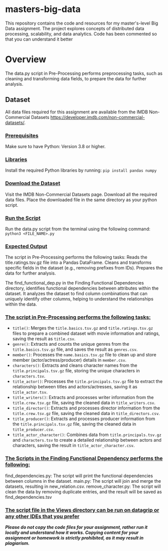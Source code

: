 # masters-big-data
This repository contains the code and resources for my master's-level Big Data assignment. The project explores concepts of distributed data processing, scalability, and data analytics. Code has been commented so that you can understand it better

# Overview
The data.py script in Pre-Processing performs preprocessing tasks, such as cleaning and transforming data fields, to prepare the data for further analysis.

## Dataset
All data files required for this assignment are available from the IMDB Non-Commercial Datasets https://developer.imdb.com/non-commercial-datasets/. 

### <ins>Prerequisites</ins>
Make sure to have Python: Version 3.8 or higher.

### <ins>Libraries</ins>
Install the required Python libraries by running:
`pip install pandas numpy`

### <ins>Download the Dataset</ins>
Visit the IMDB Non-Commercial Datasets page.
Download all the required data files.
Place the downloaded file in the same directory as your python script.

### <ins>Run the Script</ins>
Run the data.py script from the terminal using the following command:
`python3 <FILE_NAME>.py`

### <ins>Expected Output</ins>
The script in Pre-Processing performs the following tasks:
Reads the title.ratings.tsv.gz file into a Pandas DataFrame.
Cleans and transforms specific fields in the dataset (e.g., removing prefixes from IDs).
Prepares the data for further analysis.

The find_functional_dep.py in the Finding Functional Dependencies directory, identifies functional dependencies between attributes within the dataset. It analyzes the dataset to find column combinations that can uniquely identify other columns, helping to understand the relationships within the data.

### <ins>The script in Pre-Processing performs the following tasks:</ins>

- `title()`: Merges the `title.basics.tsv.gz` and `title.ratings.tsv.gz` files to prepare a combined dataset with movie information and ratings, saving the result as `title.csv`.
- `genre()`: Extracts and counts the unique genres from the `title.basics.tsv.gz` file, and saves the result as `genres.csv`.
- `member()`: Processes the `name.basics.tsv.gz` file to clean up and store member (actor/actress/producer) details in `member.csv`.
- `characters()`: Extracts and cleans character names from the `title.principals.tsv.gz` file, storing the unique characters in `characters.tsv`.
- `title_actor()`: Processes the `title.principals.tsv.gz` file to extract the relationship between titles and actors/actresses, saving it as `title_actor.tsv`.
- `title_writers()`: Extracts and processes writer information from the `title.crew.tsv.gz` file, saving the cleaned data in `title_writers.csv`.
- `title_director()`: Extracts and processes director information from the `title.crew.tsv.gz` file, saving the cleaned data in `title_directors.csv`.
- `title_producer()`: Extracts and processes producer information from the `title.principals.tsv.gz` file, saving the cleaned data in `title_producer.csv`.
- `title_actor_character()`: Combines data from `title.principals.tsv.gz` and `characters.tsv` to create a detailed relationship between actors and characters, saving the result in `title_actor_character.csv`.

### <ins>The Scripts in the Finding Functional Dependency performs the following:</ins>
find_dependencies.py: The script will print the functional dependencies between columns in the dataset.
main.py: The script will join and merge the datasets, resulting in new_relation.csv.
remove_character.py: The script will clean the data by removing duplicate entries, and the result will be saved as find_dependencies.tsv

### <ins>The script file in the Views directory can be run on datagrip or any other IDEs that you prefer</ins>


***Please do not copy the code files for your assignment, rather run it locally and understand how it works. Copying content for your assignment or homework is strictly prohibited, as it may result in plagiarism.***

